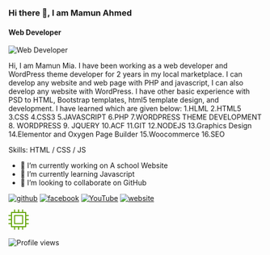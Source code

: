 ### Hi there 👋, I am Mamun Ahmed
#### Web Developer
![Web Developer](https://scontent.fdac96-1.fna.fbcdn.net/v/t1.6435-9/53748243_1493696550761768_8921897957247156224_n.jpg?stp=dst-jpg_p180x540&_nc_cat=106&ccb=1-7&_nc_sid=e3f864&_nc_eui2=AeFc-mxzeTLqAYuxLVJ1YeVq3tB4tF-ESuHe0Hi0X4RK4en_dQbwDVYtSdv1vz61q1u0tFVEblmWHBUWHmBuxuQo&_nc_ohc=tokCuFw3DzcAX9_VQxC&_nc_ht=scontent.fdac96-1.fna&oh=00_AfCcLFSjXONEuI4tEU_DpCOxn1V0pDcH4o4FkaMte07Ktg&oe=642CC6E5)

Hi, I am Mamun Mia. I have been working as a web developer and WordPress theme developer for 2 years in my local marketplace. I can develop any website and web page with PHP and javascript, I can also develop any website with WordPress. I have other basic experience with PSD to HTML, Bootstrap templates, html5 template design, and development. I have learned which are given below: 
1.HLML 
2.HTML5 
3.CSS 
4.CSS3 
5.JAVASCRIPT 
6.PHP 
7.WORDPRESS THEME DEVELOPMENT 
8. WORDPRESS 
9. JQUERY 
10.ACF 
11.GIT 
12.NODEJS 
13.Graphics Design 
14.Elementor and Oxygen Page Builder 
15.Woocommerce 16.SEO

Skills:  HTML / CSS / JS 

- 🔭 I’m currently working on A school Website 
- 🌱 I’m currently learning Javascript 
- 👯 I’m looking to collaborate on GitHub 


[<img src='https://cdn.jsdelivr.net/npm/simple-icons@3.0.1/icons/github.svg' alt='github' height='40'>](https://github.com/Mamun-Ahmed12)  [<img src='https://cdn.jsdelivr.net/npm/simple-icons@3.0.1/icons/facebook.svg' alt='facebook' height='40'>](https://www.facebook.com/mamun.ahmed.16940)  [<img src='https://cdn.jsdelivr.net/npm/simple-icons@3.0.1/icons/youtube.svg' alt='YouTube' height='40'>](https://www.youtube.com/channel/@mamunmia8019)  [<img src='https://cdn.jsdelivr.net/npm/simple-icons@3.0.1/icons/icloud.svg' alt='website' height='40'>](http://mamundeveloper.com/)  

<a href='https://docs.github.com/en/developers'><img src='https://raw.githubusercontent.com/acervenky/animated-github-badges/master/assets/devbadge.gif' width='40' height='40'></a> 

![Profile views](https://gpvc.arturio.dev/Mamun-Ahmed12)  
